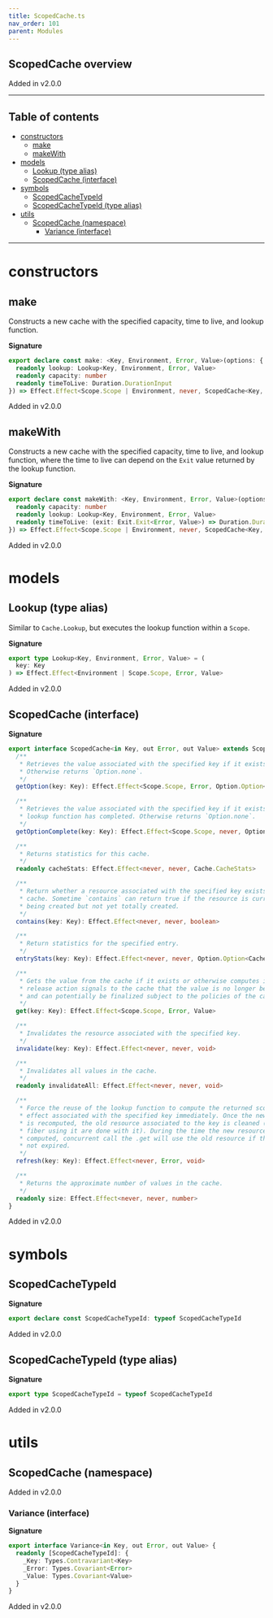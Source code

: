 ```yaml
---
title: ScopedCache.ts
nav_order: 101
parent: Modules
---
```


## ScopedCache overview

Added in v2.0.0

---

<h2 class="text-delta">Table of contents</h2>

- [constructors](#constructors)
  - [make](#make)
  - [makeWith](#makewith)
- [models](#models)
  - [Lookup (type alias)](#lookup-type-alias)
  - [ScopedCache (interface)](#scopedcache-interface)
- [symbols](#symbols)
  - [ScopedCacheTypeId](#scopedcachetypeid)
  - [ScopedCacheTypeId (type alias)](#scopedcachetypeid-type-alias)
- [utils](#utils)
  - [ScopedCache (namespace)](#scopedcache-namespace)
    - [Variance (interface)](#variance-interface)

---

# constructors

## make

Constructs a new cache with the specified capacity, time to live, and
lookup function.

**Signature**

```ts
export declare const make: <Key, Environment, Error, Value>(options: {
  readonly lookup: Lookup<Key, Environment, Error, Value>
  readonly capacity: number
  readonly timeToLive: Duration.DurationInput
}) => Effect.Effect<Scope.Scope | Environment, never, ScopedCache<Key, Error, Value>>
```

Added in v2.0.0

## makeWith

Constructs a new cache with the specified capacity, time to live, and
lookup function, where the time to live can depend on the `Exit` value
returned by the lookup function.

**Signature**

```ts
export declare const makeWith: <Key, Environment, Error, Value>(options: {
  readonly capacity: number
  readonly lookup: Lookup<Key, Environment, Error, Value>
  readonly timeToLive: (exit: Exit.Exit<Error, Value>) => Duration.DurationInput
}) => Effect.Effect<Scope.Scope | Environment, never, ScopedCache<Key, Error, Value>>
```

Added in v2.0.0

# models

## Lookup (type alias)

Similar to `Cache.Lookup`, but executes the lookup function within a `Scope`.

**Signature**

```ts
export type Lookup<Key, Environment, Error, Value> = (
  key: Key
) => Effect.Effect<Environment | Scope.Scope, Error, Value>
```

Added in v2.0.0

## ScopedCache (interface)

**Signature**

```ts
export interface ScopedCache<in Key, out Error, out Value> extends ScopedCache.Variance<Key, Error, Value>, Pipeable {
  /**
   * Retrieves the value associated with the specified key if it exists.
   * Otherwise returns `Option.none`.
   */
  getOption(key: Key): Effect.Effect<Scope.Scope, Error, Option.Option<Value>>

  /**
   * Retrieves the value associated with the specified key if it exists and the
   * lookup function has completed. Otherwise returns `Option.none`.
   */
  getOptionComplete(key: Key): Effect.Effect<Scope.Scope, never, Option.Option<Value>>

  /**
   * Returns statistics for this cache.
   */
  readonly cacheStats: Effect.Effect<never, never, Cache.CacheStats>

  /**
   * Return whether a resource associated with the specified key exists in the
   * cache. Sometime `contains` can return true if the resource is currently
   * being created but not yet totally created.
   */
  contains(key: Key): Effect.Effect<never, never, boolean>

  /**
   * Return statistics for the specified entry.
   */
  entryStats(key: Key): Effect.Effect<never, never, Option.Option<Cache.EntryStats>>

  /**
   * Gets the value from the cache if it exists or otherwise computes it, the
   * release action signals to the cache that the value is no longer being used
   * and can potentially be finalized subject to the policies of the cache.
   */
  get(key: Key): Effect.Effect<Scope.Scope, Error, Value>

  /**
   * Invalidates the resource associated with the specified key.
   */
  invalidate(key: Key): Effect.Effect<never, never, void>

  /**
   * Invalidates all values in the cache.
   */
  readonly invalidateAll: Effect.Effect<never, never, void>

  /**
   * Force the reuse of the lookup function to compute the returned scoped
   * effect associated with the specified key immediately. Once the new resource
   * is recomputed, the old resource associated to the key is cleaned (once all
   * fiber using it are done with it). During the time the new resource is
   * computed, concurrent call the .get will use the old resource if this one is
   * not expired.
   */
  refresh(key: Key): Effect.Effect<never, Error, void>

  /**
   * Returns the approximate number of values in the cache.
   */
  readonly size: Effect.Effect<never, never, number>
}
```

Added in v2.0.0

# symbols

## ScopedCacheTypeId

**Signature**

```ts
export declare const ScopedCacheTypeId: typeof ScopedCacheTypeId
```

Added in v2.0.0

## ScopedCacheTypeId (type alias)

**Signature**

```ts
export type ScopedCacheTypeId = typeof ScopedCacheTypeId
```

Added in v2.0.0

# utils

## ScopedCache (namespace)

Added in v2.0.0

### Variance (interface)

**Signature**

```ts
export interface Variance<in Key, out Error, out Value> {
  readonly [ScopedCacheTypeId]: {
    _Key: Types.Contravariant<Key>
    _Error: Types.Covariant<Error>
    _Value: Types.Covariant<Value>
  }
}
```

Added in v2.0.0

